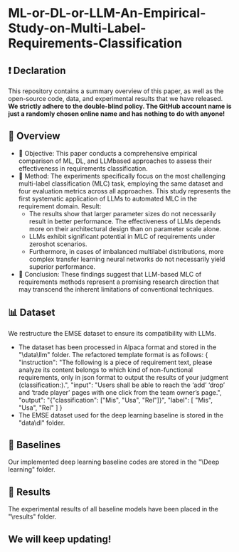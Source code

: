 # ML-or-DL-or-LLM-An-Empirical-Study-on-Multi-Label-Requirements-Classification
## ❗ Declaration
This repository contains a summary overview of this paper, as well as the open-source code, data, and experimental results that we have released. 
**We strictly adhere to the double-blind policy. The GitHub account name is just a randomly chosen online name and has nothing to do with anyone!**

## 📑 Overview
- 🧠 Objective: This paper conducts a comprehensive empirical comparison of ML, DL, and LLMbased approaches to assess their effectiveness in requirements
classification. 
- 🎈 Method: The experiments specifically focus on the most challenging multi-label classification (MLC) task, employing the same dataset and four evaluation metrics across all approaches. This study represents the first systematic application of LLMs to automated MLC in the requirement domain.
Result: 
  - The results show that larger parameter sizes do not necessarily result in better performance. The effectiveness of LLMs depends more on their architectural design than on parameter scale alone. 
  - LLMs exhibit significant potential in MLC of requirements under zeroshot scenarios. 
  - Furthermore, in cases of imbalanced multilabel distributions, more complex transfer learning neural networks do not necessarily yield superior performance.
- 🎉 Conclusion: 
These findings suggest that LLM-based MLC of requirements methods represent a promising research direction that may transcend the inherent limitations of
conventional techniques.

## 📊 Dataset
We restructure the EMSE dataset to ensure its compatibility with LLMs.
- The dataset has been processed in Alpaca format and stored in the "\data\llm" folder. The refactored template format is as follows:
  {
    "instruction": "The following is a piece of requirement text, please analyze its content belongs to which kind of non-functional requirements, only in json format to output the results of your judgment (classification:).",
    "input": "Users shall be able to reach the ‘add’  ‘drop’  and ‘trade player’ pages with one click from the team owner’s page.",
    "output": "{\"classification\": [\"Mis\", \"Usa\", \"Rel\"]}",
    "label": [
      "Mis",
      "Usa",
      "Rel"
    ]
  }
- The EMSE dataset used for the deep learning baseline is stored in the "data\dl" folder.

## 📌 Baselines
Our implemented deep learning baseline codes are stored in the "\Deep learning" folder.

## 📔 Results
The experimental results of all baseline models have been placed in the "\results" folder.

## We will keep updating!
